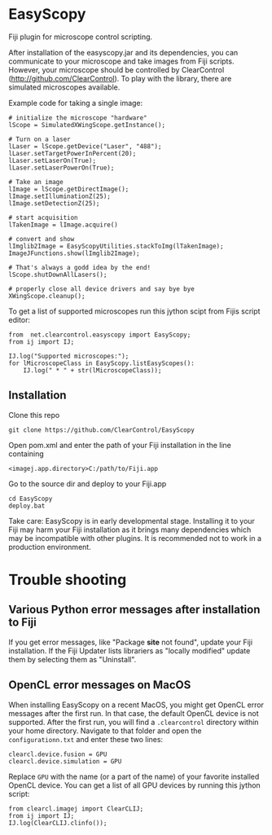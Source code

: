 # EasyScopy
Fiji plugin for microscope control scripting. 

After installation of the easyscopy.jar and its dependencies, you can communicate to your microscope and take images from Fiji scripts. However, your microscope should be controlled by ClearControl (http://github.com/ClearControl). To play with the library, there are simulated microscopes available.

Example code for taking a single image:
```
# initialize the microscope "hardware"
lScope = SimulatedXWingScope.getInstance();

# Turn on a laser
lLaser = lScope.getDevice("Laser", "488");
lLaser.setTargetPowerInPercent(20);
lLaser.setLaserOn(True);
lLaser.setLaserPowerOn(True);

# Take an image
lImage = lScope.getDirectImage();
lImage.setIlluminationZ(25);
lImage.setDetectionZ(25);

# start acquisition
lTakenImage = lImage.acquire()

# convert and show
lImglib2Image = EasyScopyUtilities.stackToImg(lTakenImage);
ImageJFunctions.show(lImglib2Image);

# That's always a godd idea by the end!
lScope.shutDownAllLasers();

# properly close all device drivers and say bye bye
XWingScope.cleanup();
```

To get a list of supported microscopes run this jython scipt from Fijis script editor:
```
from  net.clearcontrol.easyscopy import EasyScopy;
from ij import IJ;

IJ.log("Supported microscopes:");
for lMicroscopeClass in EasyScopy.listEasyScopes():
    IJ.log(" * " + str(lMicroscopeClass));
```

## Installation

Clone this repo
```
git clone https://github.com/ClearControl/EasyScopy
```

Open pom.xml and enter the path of your Fiji installation in the line containing

```
<imagej.app.directory>C:/path/to/Fiji.app
```

Go to the source dir and deploy to your Fiji.app

```
cd EasyScopy
deploy.bat
```

Take care: EasyScopy is in early developmental stage. Installing it to your Fiji may harm your Fiji installation as it brings many dependencies which may be incompatible with other plugins. It is recommended not to work in a production environment.

# Trouble shooting
## Various Python error messages after installation to Fiji
If you get error messages, like "Package __site__ not found", update your Fiji installation. If the Fiji Updater lists librariers as "locally modified" update them by selecting them as "Uninstall".

## OpenCL error messages on MacOS
When installing EasyScopy on a recent MacOS, you might get OpenCL error messages after the first run. In that case, the default OpenCL device is not supported. After the first run, you will find a `.clearcontrol` directory within your home directory. Navigate to that folder and open the `configurationn.txt` and enter these two lines:
```
clearcl.device.fusion = GPU
clearcl.device.simulation = GPU
```

Replace `GPU` with the name (or a part of the name) of your favorite installed OpenCL device. You can get a list of all GPU devices by running this jython script:

```
from clearcl.imagej import ClearCLIJ;
from ij import IJ;
IJ.log(ClearCLIJ.clinfo());
```


